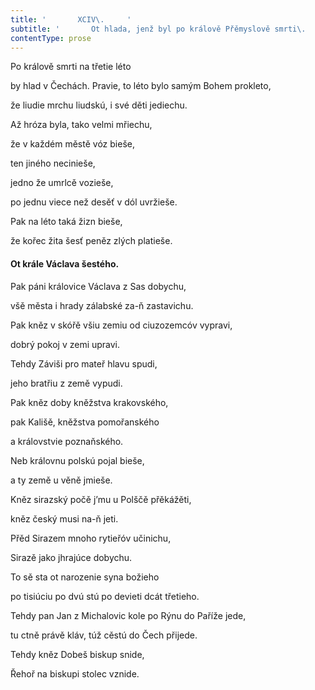 ```yaml
---
title: '       XCIV\.     '
subtitle: '       Ot hlada, jenž byl po králově Přěmyslově smrti\.     '
contentType: prose
---
```


<section>

Po králově smrti na třetie léto

by hlad v Čechách. Pravie, to léto bylo samým Bohem prokleto,

že liudie mrchu liudskú, i své děti jediechu.

Až hróza byla, tako velmi mřiechu,

že v každém městě vóz bieše,

ten jiného necinieše,

jedno že umrlcě vozieše,

po jednu viece než desěť v dól uvržieše.

Pak na léto taká žizn bieše,

že kořec žita šesť peněz zlých platieše.

#### Ot krále Václava šestého.

Pak páni královice Václava z Sas dobychu,

všě města i hrady zálabské za-ň zastavichu.

Pak kněz v skóřě všiu zemiu od ciuzozemcóv vypravi,

dobrý pokoj v zemi upravi.

Tehdy Záviši pro mateř hlavu spudi,

jeho bratřiu z země vypudi.

Pak kněz doby kněžstva krakovského,

pak Kališě, kněžstva pomořanského

a královstvie poznaňského.

Neb královnu polskú pojal bieše,

a ty země u věně jmieše.

Kněz sirazský počě j’mu u Polščě přěkážěti,

kněz český musi na-ň jeti.

Přěd Sirazem mnoho rytieřóv učinichu,

Sirazě jako jhrajúce dobychu.

To sě sta ot narozenie syna božieho

po tisiúciu po dvú stú po devieti dcát třetieho.

Tehdy pan Jan z Michalovic kole po Rýnu do Paříže jede,

tu ctně právě kláv, túž cěstú do Čech přijede.

Tehdy kněz Dobeš biskup snide,

Řehoř na biskupi stolec vznide.

</section>
